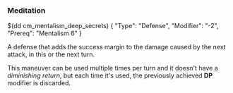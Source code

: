 ### Meditation

$(dd cm_mentalism_deep_secrets)
{ "Type": "Defense",
	"Modifier": "-2",
	"Prereq": "Mentalism 6"
}

A defense that adds the success margin to the damage caused by the next attack,
in this or the next turn.

This maneuver can be used multiple times per turn and it doesn't have a
_diminishing return_, but each time it's used, the previously achieved **DP**
modifier is discarded.
